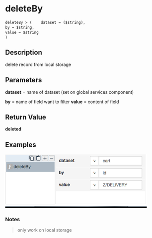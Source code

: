 # deleteBy

	deleteBy > (	dataset = ($string),
	by = $string,
	value = $string
	)

## Description

delete record from local storage 
## Parameters

**dataset** = name of dataset (set on global services component)

**by** = name of field want to filter
**value** = content of field

		
## Return Value

**deleted**

## Examples

![](deleteBy.png?raw=true)


### Notes
> only work on local storage